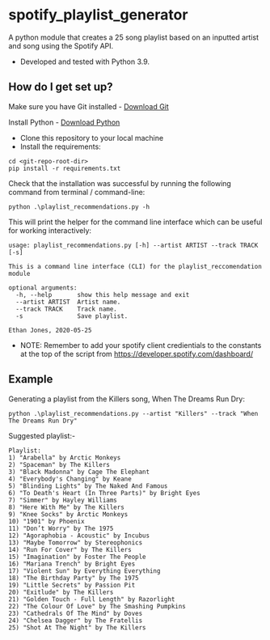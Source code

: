 # spotify_playlist_generator
A python module that creates a 25 song playlist based on an
inputted artist and song using the Spotify API.

* Developed and tested with Python 3.9.

## How do I get set up?
Make sure you have Git installed - [Download Git](https://git-scm.com/downloads)

Install Python - [Download Python](https://www.python.org/downloads/)

* Clone this repository to your local machine
* Install the requirements:

```
cd <git-repo-root-dir>
pip install -r requirements.txt
```

Check that the installation was successful by running the following command from terminal / command-line:

```
python .\playlist_recommendations.py -h
```

This will print the helper for the command line interface which can be useful for working interactively:

```
usage: playlist_recommendations.py [-h] --artist ARTIST --track TRACK [-s]

This is a command line interface (CLI) for the playlist_reccomendation module

optional arguments:
  -h, --help       show this help message and exit
  --artist ARTIST  Artist name.
  --track TRACK    Track name.
  -s               Save playlist.

Ethan Jones, 2020-05-25
```
* NOTE: Remember to add your spotify client credientials to the constants at the top of the script from https://developer.spotify.com/dashboard/

## Example
Generating a playlist from the Killers song, When The Dreams Run Dry:

```
python .\playlist_recommendations.py --artist "Killers" --track "When The Dreams Run Dry"
```

Suggested playlist:- 
``` 
Playlist: 
1) "Arabella" by Arctic Monkeys 
2) "Spaceman" by The Killers 
3) "Black Madonna" by Cage The Elephant 
4) "Everybody's Changing" by Keane
5) "Blinding Lights" by The Naked And Famous 
6) "To Death's Heart (In Three Parts)" by Bright Eyes 
7) "Simmer" by Hayley Williams 
8) "Here With Me" by The Killers 
9) "Knee Socks" by Arctic Monkeys 
10) "1901" by Phoenix 
11) "Don’t Worry" by The 1975 
12) "Agoraphobia - Acoustic" by Incubus 
13) "Maybe Tomorrow" by Stereophonics 
14) "Run For Cover" by The Killers 
15) "Imagination" by Foster The People 
16) "Mariana Trench" by Bright Eyes 
17) "Violent Sun" by Everything Everything 
18) "The Birthday Party" by The 1975 
19) "Little Secrets" by Passion Pit 
20) "Exitlude" by The Killers 
21) "Golden Touch - Full Length" by Razorlight 
22) "The Colour Of Love" by The Smashing Pumpkins
23) "Cathedrals Of The Mind" by Doves 
24) "Chelsea Dagger" by The Fratellis 
25) "Shot At The Night" by The Killers
```
